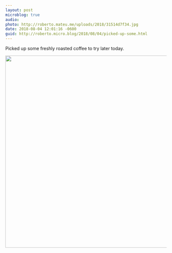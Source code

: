 ```yaml
---
layout: post
microblog: true
audio: 
photo: http://roberto.mateu.me/uploads/2018/31514d7f34.jpg
date: 2018-08-04 12:01:16 -0600
guid: http://roberto.micro.blog/2018/08/04/picked-up-some.html
---
```

Picked up some freshly roasted coffee to try later today.

<img src="http://roberto.mateu.me/uploads/2018/31514d7f34.jpg" width="600" height="600" />
